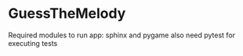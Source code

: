 # GuessTheMelody
Required modules to run app:
sphinx and
pygame
also need pytest for executing tests
